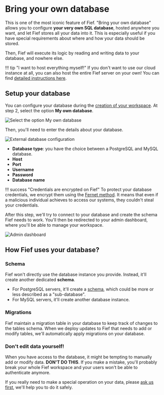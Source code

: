 # Bring your own database

This is one of the most iconic feature of Fief. "Bring your own database" allows you to configure **your very own SQL database**, hosted anywhere you want, and let Fief stores all your data into it. This is especially useful if you have special requirements about where and how your data should be stored.

Then, Fief will execute its logic by reading and writing data to your database, and nowhere else.

!!! tip "I want to host everything myself!"
    If you don't want to use our cloud instance at all, you can also host the entire Fief server on your own! You can find [detailed instructions here](../self-hosting/quickstart.md).

## Setup your database

You can configure your database during the [creation of your workspace](../getting-started/workspace.md). At step 2, select the option **My own database**.

![Select the option My own database](/assets/images/byod-select-type.png)

Then, you'll need to enter the details about your database.

![External database configuration](/assets/images/byod-database-configuration.png)

* **Database type**: you have the choice between a PostgreSQL and MySQL database.
* **Host**
* **Port**
* **Username**
* **Password**
* **Database name**

!!! success "Credentials are encrypted on Fief"
    To protect your database credentials, we encrypt them using the [Fernet method](https://github.com/fernet/spec/). It means that even if a malicious individual achieves to access our systems, they couldn't steal your credentials.

After this step, we'll try to connect to your database and create the schema Fief needs to work. You'll then be redirected to your admin dashboard, where you'll be able to manage your workspace.

![Admin dashboard](/assets/images/admin-dashboard.png)

## How Fief uses your database?

### Schema

Fief won't directly use the database instance you provide. Instead, it'll create another dedicated **schema**.

* For PostgreSQL servers, it'll create a [schema](https://www.postgresql.org/docs/current/ddl-schemas.html), which could be more or less described as a "sub-database".
* For MySQL servers, it'll create another database instance.

### Migrations

Fief maintain a migration table in your database to keep track of changes to the tables schema. When we deploy updates to Fief that needs to add or modify tables, we'll automatically apply migrations on your database.

### Don't edit data yourself!

When you have access to the database, it might be tempting to manually add or modify data. **DON'T DO THIS**. If you make a mistake, you'll probably break your whole Fief workspace and your users won't be able to authenticate anymore.

If you really need to make a special operation on your data, please [ask us first](https://github.com/fief-dev/fief/discussions), we'll help you to do it safely.
